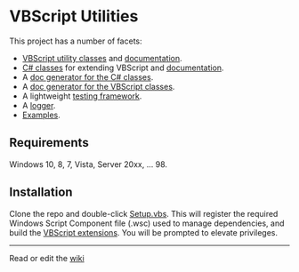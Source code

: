# VBScript Utilities

This project has a number of facets:

- [VBScript utility classes] and [documentation](docs/VBScriptClasses.md).
- [C# classes] for extending VBScript and [documentation](docs/CSharpClasses.md).
- A [doc generator for the C# classes].
- A [doc generator for the VBScript classes].
- A lightweight [testing framework].
- A [logger].
- [Examples].  

## Requirements

Windows 10, 8, 7, Vista, Server 20xx, ... 98.

## Installation

Clone the repo and double-click [Setup.vbs]. 
This will register the required Windows Script Component 
file (.wsc) used to manage dependencies, and build the 
[VBScript extensions]. You will be prompted to elevate privileges.

---

Read or edit the [wiki](../../wiki)

[VBScript utility classes]: class
[C# classes]: .Net
[doc generator for the C# classes]: examples/Generate-the-CSharp-docs.vbs 
[doc generator for the VBScript classes]: examples/Generate-the-VBScript-docs.vbs
[testing framework]: class/TestingFramework.vbs
[logger]: class/VBSLogger.vbs
[Examples]: examples
[C# examples]: .Net
[Setup.vbs]: Setup.vbs
[VBScript extensions]: .Net
